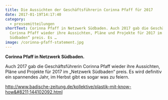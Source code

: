 ```yaml
---
title: Die Aussichten der Geschäftsführerin Corinna Pfaff für 2017
date: 2017-01-19T14:17:40
category:
  - pressemitteilungen
shortText: Corinna Pfaff in Netzwerk Südbaden. Auch 2017 gab die Geschäftsführerin
  Corinna Pfaff wieder ihre Aussichten, Pläne und Projekte für 2017 im „Netzwerk
  Südbaden“ preis. Es …
image: /corinna-pfaff-statement.jpg
---
```


<strong>Corinna Pfaff in Netzwerk Südbaden.</strong></p>



<p>Auch 2017 gab die Geschäftsführerin Corinna Pfaff wieder ihre Aussichten, Pläne und Projekte für 2017 im „Netzwerk Südbaden“ preis. Es wird definitiv ein spannendes Jahr, im Herbst gibt es sogar was zu feiern.</p>



<a href="http://www.badische-zeitung.de/kollektive/plastik-mit-know-how--144102092.html">http://www.badische-zeitung.de/kollektive/plastik-mit-know-how&#8211;144102092.html</a></p>
